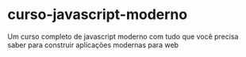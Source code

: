 # curso-javascript-moderno

Um curso completo de javascript moderno com tudo que você precisa saber para construir aplicações modernas para web
